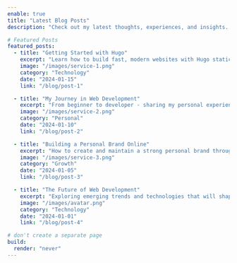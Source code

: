 ```yaml
---
enable: true
title: "Latest Blog Posts"
description: "Check out my latest thoughts, experiences, and insights. Here are some of my recent blog posts that I think you'll find interesting."

# Featured Posts
featured_posts:
  - title: "Getting Started with Hugo"
    excerpt: "Learn how to build fast, modern websites with Hugo static site generator. Perfect for blogs, portfolios, and documentation sites."
    image: "/images/service-1.png"
    category: "Technology"
    date: "2024-01-15"
    link: "/blog/post-1"

  - title: "My Journey in Web Development"
    excerpt: "From beginner to developer - sharing my personal experience learning web development and the lessons I've learned along the way."
    image: "/images/service-2.png"
    category: "Personal"
    date: "2024-01-10"
    link: "/blog/post-2"

  - title: "Building a Personal Brand Online"
    excerpt: "How to create and maintain a strong personal brand through blogging, social media, and authentic content creation."
    image: "/images/service-3.png"
    category: "Growth"
    date: "2024-01-05"
    link: "/blog/post-3"

  - title: "The Future of Web Development"
    excerpt: "Exploring emerging trends and technologies that will shape the future of web development and digital experiences."
    image: "/images/avatar.png"
    category: "Technology"
    date: "2024-01-01"
    link: "/blog/post-4"

# don't create a separate page
build:
  render: "never"
---
```

